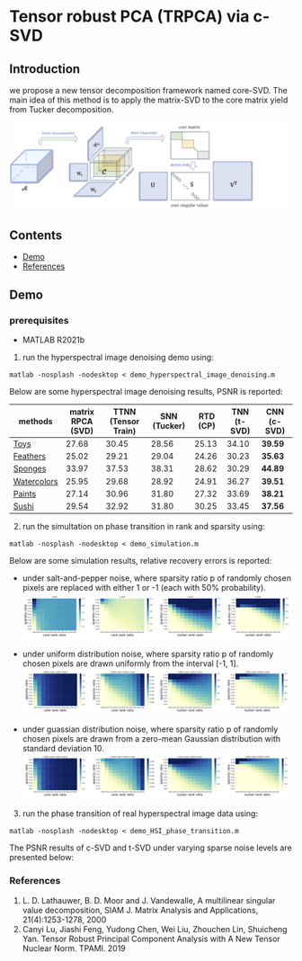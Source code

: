# Tensor robust PCA (TRPCA) via c-SVD

## Introduction

we propose a new tensor decomposition framework named core-SVD. The main idea of this method is to apply the matrix-SVD to the core matrix yield from Tucker decomposition. 

<p align="center">
	<a href="https://github.com/AnonymousStudy/c-SVD">
    <img class="page-image" src="figure/csvd.jpg" >
	</a>
</p>

## Contents
- [Demo](#Demo)
- [References](#references)


## Demo 

### prerequisites
* MATLAB R2021b

1. run the hyperspectral image denoising demo using:
```
matlab -nosplash -nodesktop < demo_hyperspectral_image_denoising.m
```

Below are some hyperspectral image denoising results, PSNR is reported:


methods    | matrix RPCA (SVD) |TTNN       (Tensor Train) | SNN   (Tucker)| RTD (CP)       | TNN   (t-SVD) | CNN     (c-SVD) 
---------|--------|--------|-----|--------|-----|-----
[Toys](https://www1.cs.columbia.edu/CAVE/databases/multispectral/images/chart_and_stuffed_toy.png)     | 27.68 |30.45 | 28.56 | 25.13| 34.10   | **39.59**   
[Feathers](https://www1.cs.columbia.edu/CAVE/databases/multispectral/images/feathers.png)     | 25.02 |29.21 | 29.04 | 24.26 | 30.23   | **35.63**  
[Sponges](https://www1.cs.columbia.edu/CAVE/databases/multispectral/images/sponges.png)     | 33.97 | 37.53 | 38.31| 28.62 | 30.29   | **44.89**  
[Watercolors](https://www1.cs.columbia.edu/CAVE/databases/multispectral/images/watercolors.png)   | 25.95  | 29.68 | 28.92| 24.91| 36.27  | **39.51**  
[Paints](https://www1.cs.columbia.edu/CAVE/databases/multispectral/images/paints.png) | 27.14 | 30.96 | 31.80 | 27.32 | 33.69  | **38.21**   
[Sushi](https://www1.cs.columbia.edu/CAVE/databases/multispectral/images/sushi.png)  | 29.54 | 32.92 | 31.80 | 30.25 | 33.45   | **37.56**  

2. run the simultation on phase transition in rank and sparsity using:
```
matlab -nosplash -nodesktop < demo_simulation.m
```
Below are some simulation results, relative recovery errors is reported:

* under salt-and-pepper noise, where sparsity ratio p of randomly chosen pixels are replaced with either 1 or -1 (each with 50% probability).
![](figure/simulation.jpg)

* under uniform distribution noise, where sparsity ratio p of randomly chosen pixels are drawn uniformly from the interval [-1, 1].
![](figure/simulation_uniformnoise.jpg)

* under guassian distribution noise, where sparsity ratio p of randomly chosen pixels are drawn from a zero-mean Gaussian distribution with standard deviation 10.
![](figure/simulation_uniformnoise.jpg)

3. run the phase transition of real hyperspectral image data using:
```
matlab -nosplash -nodesktop < demo_HSI_phase_transition.m

```
The PSNR results of c-SVD and t-SVD under varying sparse noise levels are presented below:





### References
<ol>
<li> L. D. Lathauwer, B. D. Moor and J. Vandewalle, A multilinear singular value decomposition, SIAM J. Matrix Analysis and Applications, 21(4):1253-1278, 2000
<li> Canyi Lu, Jiashi Feng, Yudong Chen, Wei Liu, Zhouchen Lin, Shuicheng Yan. Tensor Robust Principal Component Analysis with A New Tensor Nuclear Norm. TPAMI. 2019


